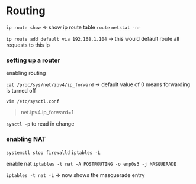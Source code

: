 # Routing

`ip route show` -> show ip route table
`route`
`netstat -nr`

`ip route add default via 192.168.1.104` -> this would default route all requests to this ip

### setting up a router
enabling routing

`cat /proc/sys/net/ipv4/ip_forward` -> default value of 0 means forwarding is turned off

`vim /etc/sysctl.conf`
>net.ipv4.ip_forward=1

`sysctl -p` to read in change

### enabling NAT

`systemctl stop firewalld`
`iptables -L` 

enable nat
`iptables -t nat -A POSTROUTING -o enp0s3 -j MASQUERADE`

`iptables -t nat -L` -> now shows the masquerade entry
